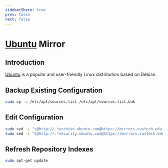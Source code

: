 ```yaml
---
sidebarShare: true
prev: false
next: false
---
```


# [Ubuntu](/ubuntu/) Mirror

## Introduction

[Ubuntu](https://ubuntu.com/) is a popular and user-friendly Linux distribution based on Debian.

## Backup Existing Configuration

``` sh
sudo cp -a /etc/apt/sources.list /etc/apt/sources.list.bak
```

## Edit Configuration

``` sh
sudo sed -i "s@http://.*archive.ubuntu.com@https://mirrors.sustech.edu.cn@g" /etc/apt/sources.list
sudo sed -i "s@http://.*security.ubuntu.com@https://mirrors.sustech.edu.cn@g" /etc/apt/sources.list 
```

## Refresh Repository Indexes

``` sh
sudo apt-get update
```